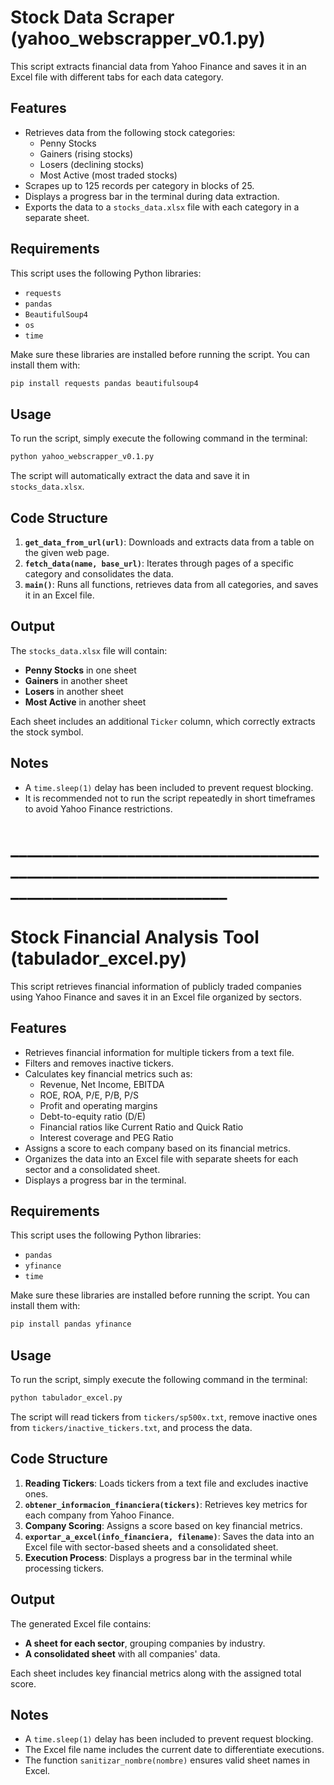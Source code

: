 # Stock Data Scraper (yahoo_webscrapper_v0.1.py)

This script extracts financial data from Yahoo Finance and saves it in an Excel file with different tabs for each data category.

## Features
- Retrieves data from the following stock categories:
  - Penny Stocks
  - Gainers (rising stocks)
  - Losers (declining stocks)
  - Most Active (most traded stocks)
- Scrapes up to 125 records per category in blocks of 25.
- Displays a progress bar in the terminal during data extraction.
- Exports the data to a `stocks_data.xlsx` file with each category in a separate sheet.

## Requirements
This script uses the following Python libraries:
- `requests`
- `pandas`
- `BeautifulSoup4`
- `os`
- `time`

Make sure these libraries are installed before running the script. You can install them with:
```sh
pip install requests pandas beautifulsoup4
```

## Usage
To run the script, simply execute the following command in the terminal:
```sh
python yahoo_webscrapper_v0.1.py
```
The script will automatically extract the data and save it in `stocks_data.xlsx`.

## Code Structure
1. **`get_data_from_url(url)`**: Downloads and extracts data from a table on the given web page.
2. **`fetch_data(name, base_url)`**: Iterates through pages of a specific category and consolidates the data.
3. **`main()`**: Runs all functions, retrieves data from all categories, and saves it in an Excel file.

## Output
The `stocks_data.xlsx` file will contain:
- **Penny Stocks** in one sheet
- **Gainers** in another sheet
- **Losers** in another sheet
- **Most Active** in another sheet

Each sheet includes an additional `Ticker` column, which correctly extracts the stock symbol.

## Notes
- A `time.sleep(1)` delay has been included to prevent request blocking.
- It is recommended not to run the script repeatedly in short timeframes to avoid Yahoo Finance restrictions.
# ____________________________________________________________________________________________________
# Stock Financial Analysis Tool (tabulador_excel.py)

This script retrieves financial information of publicly traded companies using Yahoo Finance and saves it in an Excel file organized by sectors.

## Features
- Retrieves financial information for multiple tickers from a text file.
- Filters and removes inactive tickers.
- Calculates key financial metrics such as:
  - Revenue, Net Income, EBITDA
  - ROE, ROA, P/E, P/B, P/S
  - Profit and operating margins
  - Debt-to-equity ratio (D/E)
  - Financial ratios like Current Ratio and Quick Ratio
  - Interest coverage and PEG Ratio
- Assigns a score to each company based on its financial metrics.
- Organizes the data into an Excel file with separate sheets for each sector and a consolidated sheet.
- Displays a progress bar in the terminal.

## Requirements
This script uses the following Python libraries:
- `pandas`
- `yfinance`
- `time`

Make sure these libraries are installed before running the script. You can install them with:
```sh
pip install pandas yfinance
```

## Usage
To run the script, simply execute the following command in the terminal:
```sh
python tabulador_excel.py
```
The script will read tickers from `tickers/sp500x.txt`, remove inactive ones from `tickers/inactive_tickers.txt`, and process the data.

## Code Structure
1. **Reading Tickers**: Loads tickers from a text file and excludes inactive ones.
2. **`obtener_informacion_financiera(tickers)`**: Retrieves key metrics for each company from Yahoo Finance.
3. **Company Scoring**: Assigns a score based on key financial metrics.
4. **`exportar_a_excel(info_financiera, filename)`**: Saves the data into an Excel file with sector-based sheets and a consolidated sheet.
5. **Execution Process**: Displays a progress bar in the terminal while processing tickers.

## Output
The generated Excel file contains:
- **A sheet for each sector**, grouping companies by industry.
- **A consolidated sheet** with all companies' data.

Each sheet includes key financial metrics along with the assigned total score.

## Notes
- A `time.sleep(1)` delay has been included to prevent request blocking.
- The Excel file name includes the current date to differentiate executions.
- The function `sanitizar_nombre(nombre)` ensures valid sheet names in Excel.

